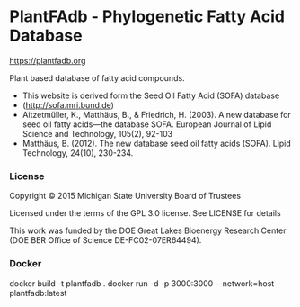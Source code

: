 # PlantFAdb - Phylogenetic Fatty Acid Database
https://plantfadb.org

Plant based database of fatty acid compounds.

- This website is derived form the Seed Oil Fatty Acid (SOFA) database
- (http://sofa.mri.bund.de)
- Aitzetmüller, K., Matthäus, B., & Friedrich, H. (2003). A new database for seed oil fatty acids—the database SOFA. European Journal of Lipid Science and Technology, 105(2), 92-103
- Matthäus, B. (2012). The new database seed oil fatty acids (SOFA). Lipid Technology, 24(10), 230-234.

### License

Copyright © 2015 Michigan State University Board of Trustees

Licensed under the terms of the GPL 3.0 license. See LICENSE for details

This work was funded by the DOE Great Lakes Bioenergy Research Center (DOE BER Office of Science DE-FC02-07ER64494).

### Docker

docker build -t plantfadb .
docker run -d -p 3000:3000 --network=host plantfadb:latest
 
